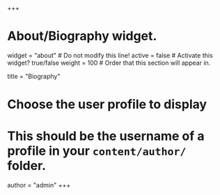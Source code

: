 +++
# About/Biography widget.
widget = "about"  # Do not modify this line!
active = false # Activate this widget? true/false
weight = 100  # Order that this section will appear in.

title = "Biography"

# Choose the user profile to display
# This should be the username of a profile in your `content/author/` folder.
author = "admin"
+++
